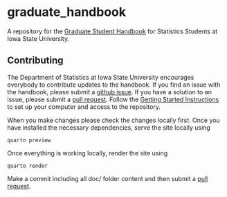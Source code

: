 # graduate_handbook

A repository for the 
[Graduate Student Handbook](https://isustatistics.github.io/graduate_handbook/) 
for Statistics Students at Iowa State University. 

## Contributing

The Department of Statistics at Iowa State University encourages everybody to 
contribute updates to the handbook. 
If you find an issue with the handbook, 
please submit a [github issue](https://github.com/isustatistics/graduate_handbook/issues).
If you have a solution to an issue, 
please submit a [pull request](https://github.com/isustatistics/graduate_handbook/pulls). 
Follow the [Getting Started Instructions](GETTING_STARTED.md)
to set up your computer and access to the repository.

When you make changes please check the changes locally first. 
Once you have installed the necessary dependencies, 
serve the site locally using 

    quarto preview
    
Once everything is working locally, 
render the site using

    quarto render
    
Make a commit including all doc/ folder content
and then submit a [pull request](https://github.com/isustatistics/graduate_handbook/pulls).



